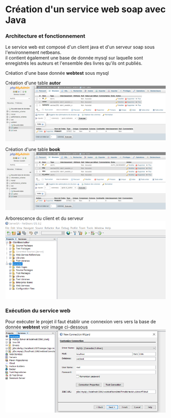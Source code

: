 <h1>Création d'un service web soap avec Java</h1>
<h3>Architecture et fonctionnement</h3>
<p>
Le service web est composé d'un client java et d'un serveur soap sous l'environnement netbeans.<br/>
il contient également une base de donnée mysql sur laquelle sont enregistrés les auteurs et l'ensemble des livres qu'ils ont publiés.
</p>
<p>
  Création d'une base donnée <b>webtest</b> sous mysql
</p>
<p>
  Création d'une table <b>autor</b><br/>
  <img src="table_author.PNG" />
</p>
<p>
  Création d'une table <b>book</b><br/>
  <img src="table_book.PNG" />
</p>
<p>
  Arborescence du client et du serveur
  <img src="arborescence_du_projet.PNG" />
</p>
<h3>Exécution du service web</h3>
<p>
  Pour exécuter le projet il faut établir une connexion vers vers la base de donnée <b>webtest</b> voir image ci-dessous
   <img src="creation_connexion.PNG" />
</p>
